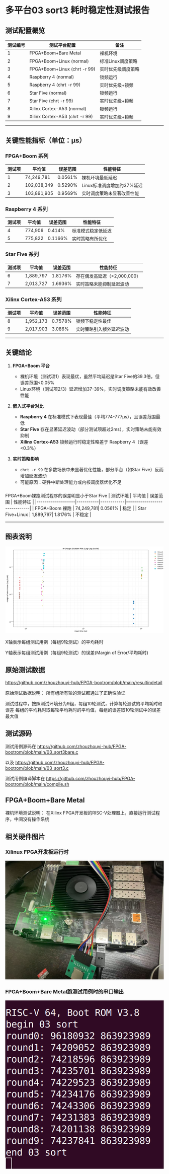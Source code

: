 # 多平台03 sort3 耗时稳定性测试报告

## 测试配置概览
| 测试编号 | 测试平台配置                         | 备注                      |
|----------|--------------------------------------|---------------------------|
| 1        | FPGA+Boom+Bare Metal                 | 裸机环境                  |
| 2        | FPGA+Boom+Linux (normal)             | 标准Linux调度策略         |
| 3        | FPGA+Boom+Linux (chrt -r 99)         | 实时优先级调度策略        |
| 4        | Raspberry 4 (normal)                 | 锁频运行                  |
| 5        | Raspberry 4 (chrt -r 99)             | 实时优先级+锁频           |
| 6        | Star Five (normal)                   | 锁频运行                  |
| 7        | Star Five (chrt -r 99)               | 实时优先级+锁频           |
| 8        | Xilinx Cortex-A53 (normal)           | 锁频运行                  |
| 9        | Xilinx Cortex-A53 (chrt -r 99)       | 实时优先级+锁频           |

---

## 关键性能指标（单位：μs）

### FPGA+Boom 系列
| 测试项 | 平均值       | 误差范围   | 性能特征                     |
|------|--------------|------------|------------------------------|
| 1    | 74,249,781   | 0.0561%    | 裸机环境最低延迟             |
| 2    | 102,038,349  | 0.5290%    | Linux标准调度增加约37%延迟   |
| 3    | 103,891,905  | 0.9569%    | 实时调度策略未显著改善性能   |

### Raspberry 4 系列
| 测试项 | 平均值   | 误差范围   | 性能特征                     |
|------|----------|------------|------------------------------|
| 4    | 774,906  | 0.414%    | 标准模式稳定低延迟           |
| 5    | 775,822  | 0.1166%    | 实时策略有所优化           |

### Star Five 系列
| 测试项 | 平均值    | 误差范围   | 性能特征                     |
|------|-----------|------------|------------------------------|
| 6    | 1,889,797 | 1.8176%    | 存在偶发高延迟（>2,000,000） |
| 7    | 2,013,727 | 1.6936%    | 实时策略未能抑制延迟波动     |

### Xilinx Cortex-A53 系列
| 测试项 | 平均值    | 误差范围   | 性能特征                     |
|------|-----------|------------|------------------------------|
| 8    | 1,952,173 | 0.7578%    | 锁频下稳定性最佳             |
| 9    | 2,017,903 | 3.086%    | 实时策略引入额外延迟波动     |

---

## 关键结论
1. **FPGA+Boom 平台**  
   - 裸机环境（测试项1）表现最优，虽然平均延迟是Star Five的39.3倍，但误差范围<0.05%  
   - Linux环境（测试项2/3）延迟增加37-39%，实时调度策略未能有效改善性能

2. **嵌入式平台对比**  
   - **Raspberry 4** 在标准模式下表现最佳（平均774-777μs），且误差范围最低  
   - **Star Five** 存在显著延迟波动（部分测试项超过2ms），实时策略未能有效抑制  
   - **Xilinx Cortex-A53** 锁频运行时稳定性略差于 Raspberry 4（误差<0.3%）

3. **实时策略影响**  
   - `chrt -r 99` 在多数场景中未显著优化性能，部分平台（如Star Five）反而增加延迟波动  
   - 可能原因：硬件中断处理能力或内核调度器优化不足

###
FPGA+Boom裸跑测试程序的误差明显小于Star Five
| 测试环境          | 平均值    | 误差范围   | 性能特征                     |
|-------------------|-----------|------------|------------------------------|
| FPGA+Boom 裸跑    | 74,249,781| 0.0561%    | 稳定                         |
| Star Five+Linux   |  1,889,797| 1.8176%    | 不稳定                       |

---

## 图表说明
![Figure 1](Figure_1.png)

X轴表示每组测试用例（每组9轮测试）的平均耗时

Y轴表示每组测试用例（每组9轮测试）的误差(Margin of Error/平均耗时)


## 原始测试数据

https://github.com/zhouzhouyi-hub/FPGA-bootrom/blob/main/resultindetail

原始测试数据说明：
所有组所有轮的测试都通过了正确性验证

测试过程中，按照测试环境分为9组，每组10轮测试，计算每轮测试的平均耗时和误差
每组的平均耗时取每轮平均耗时的平均值，每组的误差取10轮测试中的误差最大值

## 测试源码

测试用例源码在
https://github.com/zhouzhouyi-hub/FPGA-bootrom/blob/main/03_sort3bare.c

以及
https://github.com/zhouzhouyi-hub/FPGA-bootrom/blob/main/03_sort3.c

测试用例编译脚本在
https://github.com/zhouzhouyi-hub/FPGA-bootrom/blob/main/compile.sh




## FPGA+Boom+Bare Metal
裸机环境测试说明：
在Xilinx FPGA开发板的RISC-V处理器上，直接运行测试程序，中间没有操作系统

## 相关硬件图片

### Xilinux FPGA开发板运行时
![Figure 2](FPGA.jpg)

### FPGA+Boom+Bare Metal跑测试用例时的串口输出
![Figure 3](FPGAconsole.png)


